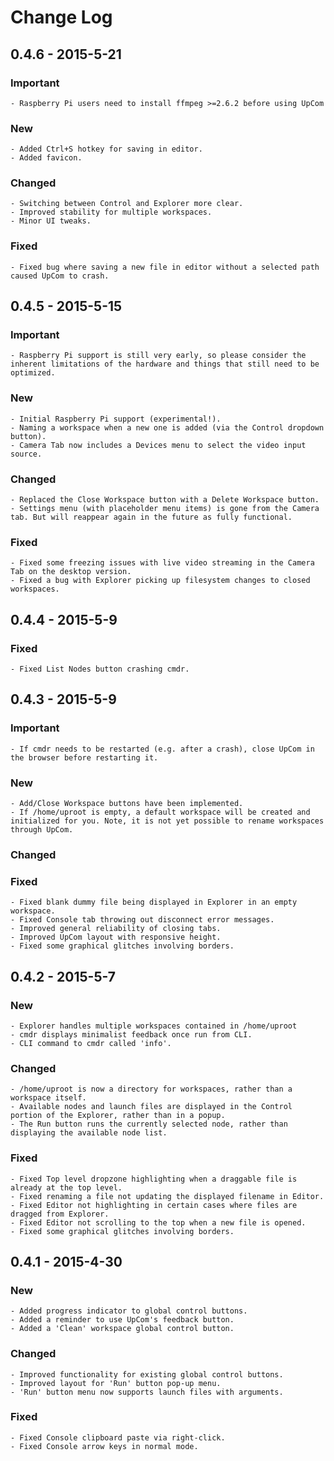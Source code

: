 # Change Log

## 0.4.6 - 2015-5-21

### Important
	
	- Raspberry Pi users need to install ffmpeg >=2.6.2 before using UpCom

### New
	
	- Added Ctrl+S hotkey for saving in editor.
	- Added favicon.

### Changed

	- Switching between Control and Explorer more clear.
	- Improved stability for multiple workspaces.
	- Minor UI tweaks.

### Fixed

	- Fixed bug where saving a new file in editor without a selected path caused UpCom to crash.

## 0.4.5 - 2015-5-15

### Important

	- Raspberry Pi support is still very early, so please consider the inherent limitations of the hardware and things that still need to be optimized.

### New

	- Initial Raspberry Pi support (experimental!).
	- Naming a workspace when a new one is added (via the Control dropdown button).
	- Camera Tab now includes a Devices menu to select the video input source.

### Changed

	- Replaced the Close Workspace button with a Delete Workspace button.
	- Settings menu (with placeholder menu items) is gone from the Camera tab. But will reappear again in the future as fully functional.

### Fixed

	- Fixed some freezing issues with live video streaming in the Camera Tab on the desktop version.
	- Fixed a bug with Explorer picking up filesystem changes to closed workspaces.

## 0.4.4 - 2015-5-9

### Fixed

	- Fixed List Nodes button crashing cmdr.

## 0.4.3 - 2015-5-9

### Important

	- If cmdr needs to be restarted (e.g. after a crash), close UpCom in the browser before restarting it.

### New

	- Add/Close Workspace buttons have been implemented.
	- If /home/uproot is empty, a default workspace will be created and initialized for you. Note, it is not yet possible to rename workspaces through UpCom.

### Changed


### Fixed

	- Fixed blank dummy file being displayed in Explorer in an empty workspace.
	- Fixed Console tab throwing out disconnect error messages.
	- Improved general reliability of closing tabs.
	- Improved UpCom layout with responsive height.
	- Fixed some graphical glitches involving borders.

## 0.4.2 - 2015-5-7

### New

	- Explorer handles multiple workspaces contained in /home/uproot
	- cmdr displays minimalist feedback once run from CLI.
	- CLI command to cmdr called 'info'.

### Changed

	- /home/uproot is now a directory for workspaces, rather than a workspace itself.
	- Available nodes and launch files are displayed in the Control portion of the Explorer, rather than in a popup.
	- The Run button runs the currently selected node, rather than displaying the available node list.

### Fixed

	- Fixed Top level dropzone highlighting when a draggable file is already at the top level.
	- Fixed renaming a file not updating the displayed filename in Editor.
	- Fixed Editor not highlighting in certain cases where files are dragged from Explorer.
	- Fixed Editor not scrolling to the top when a new file is opened.
	- Fixed some graphical glitches involving borders.

## 0.4.1 - 2015-4-30

### New

	- Added progress indicator to global control buttons.
	- Added a reminder to use UpCom's feedback button.
	- Added a 'Clean' workspace global control button.

### Changed

	- Improved functionality for existing global control buttons.
	- Improved layout for 'Run' button pop-up menu.
	- 'Run' button menu now supports launch files with arguments.

### Fixed

	- Fixed Console clipboard paste via right-click.
	- Fixed Console arrow keys in normal mode.